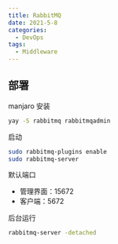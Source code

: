 ```yaml
---
title: RabbitMQ
date: 2021-5-8
categories:
  - DevOps
tags:
  - Middleware
---
```


## 部署

manjaro 安装

```bash
yay -S rabbitmq rabbitmqadmin
```

启动

```bash
sudo rabbitmq-plugins enable
sudo rabbitmq-server
```

默认端口

- 管理界面：15672
- 客户端：5672

后台运行

```bash
rabbitmq-server -detached
```

